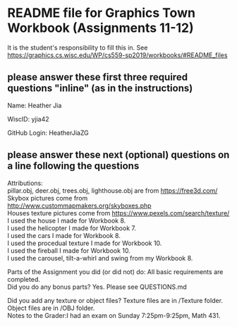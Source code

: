 # README file for Graphics Town Workbook (Assignments 11-12)

It is the student's responsibility to fill this in.
See <https://graphics.cs.wisc.edu/WP/cs559-sp2019/workbooks/#README_files>

## please answer these first three required questions "inline" (as in the instructions)

Name: Heather Jia

WiscID: yjia42

GitHub Login: HeatherJiaZG

## please answer these next (optional) questions on a line following the questions

Attributions: <br>
pillar.obj, deer.obj, trees.obj, lighthouse.obj are from https://free3d.com/  <br>
Skybox pictures come from http://www.custommapmakers.org/skyboxes.php <br>
Houses texture pictures come from https://www.pexels.com/search/texture/ <br>
I used the house I made for Workbook 8.<br>
I used the helicopter I made for Workbook 7.<br>
I used the cars I made for Workbook 8.<br>
I used the procedual texture I made for Workbook 10.<br>
I used the fireball I made for Workbook 10.<br>
I used the carousel, tilt-a-whirl and swing from my Workbook 8.<br>

Parts of the Assignment you did (or did not) do:
All basic requirements are completed.<br>
Did you do any bonus parts?
Yes. Please see QUESTIONS.md

Did you add any texture or object files?
Texture files are in /Texture folder. Object files are in /OBJ folder.<br>
Notes to the Grader:I had an exam on Sunday 7:25pm-9:25pm, Math 431.
